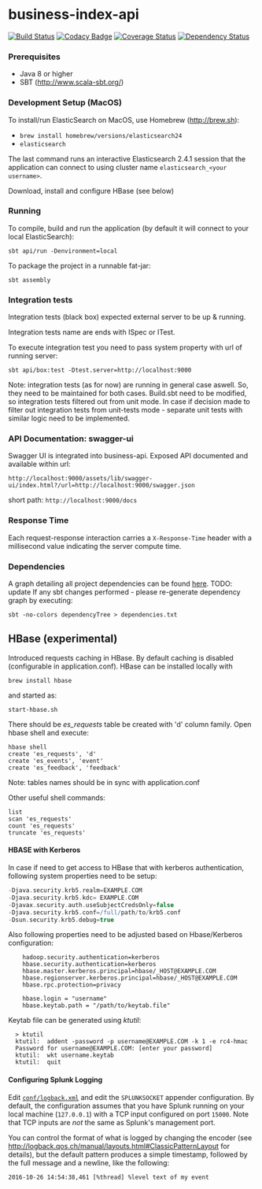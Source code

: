 
# business-index-api
[![Build Status](https://travis-ci.org/ONSdigital/business-index-api.svg?branch=develop)](https://travis-ci.org/ONSdigital/business-index-api) [![Codacy Badge](https://api.codacy.com/project/badge/Grade/75fd2f255d07447a9cd73fb9eb8381f1)](https://www.codacy.com/app/ONSDigital/business-index-api?utm_source=github.com&utm_medium=referral&utm_content=ONSdigital/business-index-api&utm_campaign=badger) [![Coverage Status](https://coveralls.io/repos/github/ONSdigital/business-index-api/badge.svg?branch=develop)](https://coveralls.io/github/ONSdigital/business-index-api?branch=develop) [![Dependency Status](https://www.versioneye.com/user/projects/58e23bf2d6c98d00417476cc/badge.svg?style=flat-square)](https://www.versioneye.com/user/projects/58e23bf2d6c98d00417476cc)

### Prerequisites

* Java 8 or higher
* SBT (http://www.scala-sbt.org/)

### Development Setup (MacOS)

To install/run ElasticSearch on MacOS, use Homebrew (http://brew.sh):

- `brew install homebrew/versions/elasticsearch24`
- `elasticsearch`

The last command runs an interactive Elasticsearch 2.4.1 session that the application can connect to using cluster name
`elasticsearch_<your username>`. 

Download, install and configure HBase (see below)

### Running

To compile, build and run the application (by default it will connect to your local ElasticSearch):

```shell
sbt api/run -Denvironment=local
```

To package the project in a runnable fat-jar:

```shell
sbt assembly
```

### Integration tests
 
Integration tests (black box) expected external server to be up & running.

Integration tests name are ends with ISpec or ITest.

To execute integration test you need to pass system property with url of running server:

```sbt api/box:test -Dtest.server=http://localhost:9000```

Note: integration tests (as for now) are running in general case aswell. So, they need to be maintained for both cases. Build.sbt need to be modified, so integration tests filtered out from unit mode.
In case if decision made to filter out integration tests from unit-tests mode - separate unit tests with similar logic need to be implemented.

### API Documentation: swagger-ui

Swagger UI is integrated into business-api. Exposed API documented and available within url:
 
 ``` http://localhost:9000/assets/lib/swagger-ui/index.html?/url=http://localhost:9000/swagger.json ```

short path:
 ``` http://localhost:9000/docs ```

### Response Time

Each request-response interaction carries a `X-Response-Time` header with a millisecond value indicating the server
compute time.

### Dependencies

A graph detailing all project dependencies can be found [here](dependencies.txt). TODO: update
If any sbt changes performed - please re-generate dependency graph by executing:
```shell
sbt -no-colors dependencyTree > dependencies.txt
```

## HBase (experimental)

Introduced requests caching in HBase. By default caching is disabled (configurable in application.conf).
HBase can be installed locally with
```shell
brew install hbase
```
and started as:
```shell
start-hbase.sh
```

There should be *es_requests* table be created with 'd' column family.
Open hbase shell and execute:

```shell
hbase shell
create 'es_requests', 'd'
create 'es_events', 'event'
create 'es_feedback', 'feedback'
```
Note: tables names should be in sync with application.conf

Other useful shell commands:

```shell
list
scan 'es_requests'
count 'es_requests'
truncate 'es_requests'
```

#### HBASE with Kerberos

In case if need to get access to HBase that with kerberos authentication, following system properties need to be setup:

```groovy
-Djava.security.krb5.realm=EXAMPLE.COM
-Djava.security.krb5.kdc= EXAMPLE.COM
-Djavax.security.auth.useSubjectCredsOnly=false
-Djava.security.krb5.conf=/full/path/to/krb5.conf
-Dsun.security.krb5.debug=true

```


Also following properties need to be adjusted based on Hbase/Kerberos configuration:

```
    hadoop.security.authentication=kerberos
    hbase.security.authentication=kerberos
    hbase.master.kerberos.principal=hbase/_HOST@EXAMPLE.COM
    hbase.regionserver.kerberos.principal=hbase/_HOST@EXAMPLE.COM
    hbase.rpc.protection=privacy
    
    hbase.login = "username"
    hbase.keytab.path = "/path/to/keytab.file"
```

Keytab file can be generated using *ktutil*:
```
  > ktutil
  ktutil:  addent -password -p username@EXAMPLE.COM -k 1 -e rc4-hmac
  Password for username@EXAMPLE.COM: [enter your password]
  ktutil:  wkt username.keytab
  ktutil:  quit
```

#### Configuring Splunk Logging

Edit [`conf/logback.xml`](conf/logback.xml) and edit the `SPLUNKSOCKET` appender configuration. By default, 
the configuration assumes that you have Splunk running on your local machine (`127.0.0.1`) with a TCP input configured
on port `15000`. Note that TCP inputs are *not* the same as Splunk's management port.

You can control the format of what is logged by changing the encoder 
(see http://logback.qos.ch/manual/layouts.html#ClassicPatternLayout for details), but the default pattern produces 
a simple timestamp, followed by the full message and a newline, like the following:

```
2016-10-26 14:54:38,461 [%thread] %level text of my event
```
